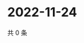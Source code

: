 # 2022-11-24

共 0 条

<!-- BEGIN WEIBO -->
<!-- 最后更新时间 Thu Nov 24 2022 04:15:46 GMT+0800 (China Standard Time) -->

<!-- END WEIBO -->
